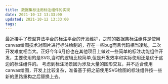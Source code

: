 ```yaml
---
title: 数据集标注用标注组件的实现
date: 2021-10-12 13:33:00
updated: 2021-10-12 13:33:00
tags:
---
```

最近接手了模型算法平台的标注平台的开发维护，之前的数据集标注组件是使用canvas绘图技术对图片进行标注绘制的，存在一些bug而且代码相当凌乱，二次开发难度相当大。正好今年6月份也在其他项目上做过一些简单的标注功能组件开发，主要使用的是SVG,当时的逻辑比较简单,但是开发效率和实际使用还是优于这边的标注组件的。
考虑到标注场景因为涉及大量的图形交互，并不适合使用canvas绘图，开发上比较复杂，准备基于把之前使用SVG绘图的标注组件按一些新的思路重构之后替换上去。


